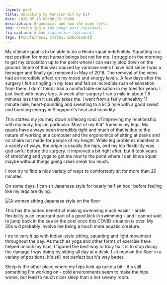 ```yaml
---
layout: post
title: Unlocking my tension bit by bit
date: 2020-05-18 08:00:20 +0800
description: Ergonomics and how the body feels
img: tension.jpg # Add image post (optional)
fig-caption: # Add figcaption (optional)
tags: [Mindfulness, States, Embodiment]
---
```


My ultimate goal is to be able to do a Hindu squat indefinitely. Squatting is a rest position for most human beings but not for me. I struggle in the morning to get my circulation up to the point where I can easily plop down on the ground. Some of this was caused by varicose veins I have had since I was a teenager and finally got removed in May of 2018. The removal of the veins had an incredible effect on my mood and energy levels. A few days after the surgery I felt a tingling in my toes and felt an incredible rush of sensation from them. I don't think I had a comfortable sensation in my toes for years. I just lived with heavy legs. A week after surgery I ran a mile in about 1.5 minutes less than it usually takes me. I went from a fairly unhealthy 11-minute mile, heart-pounding and sweating to a 9:15 mile with a good sweat and bursting energy in Singapore's heat and humidity.

This started my journey down a lifelong road of improving my relationship with my body, legs in particular. Most of my 6'4" frame is my legs. My quads have always been incredibly tight and much of that is due to the nature of working at a computer and the ergonomics of sitting at desks and on chairs not made for people of my height. While leg problems manifest in a variety of ways, the origin is usually the hips, and my hip flexibility was god awful before the surgery. It improved a bit right after, but it took years of stretching and yoga to get me now to the point where I can kinda squat maybe without things going creak creak too much.

I now try to find a nice variety of ways to comfortably sit for more than 20 minutes.

On some days, I can sit Japanese style for nearly half an hour before feeling like my legs are dying.

![A woman sitting Japanese style on the floor](japanese-sit.jpg)

This has the added benefit of making swimming much easier - ankle flexibility is an important part of a good kick in swimming - and I cannot wait to jump back in the sea or the pool once this COVID situation is over. My 30s will probably involve me being a much more aquatic creature.

I try to vary it up with Indian-style sitting, squatting and light movement throughout the day. As much as yoga and other forms of exercise have helped unlock my hips, I figured the best way to truly fix it is to stop doing the damage I was doing by sitting all day at a desk. I sit now on the floor in a variety of positions. It's still not perfect but it's way better.

Sleep is the other place where my hips lock up quite a bit - it's still something I'm working on - cold environments seem to make the hips worse, but lead to much nicer sleep than a hot sweaty room.
